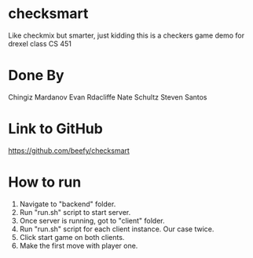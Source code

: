 # checksmart
Like checkmix but smarter, just kidding this is a checkers game demo for drexel class CS 451

# Done By
Chingiz Mardanov
Evan Rdacliffe
Nate Schultz
Steven Santos


# Link to GitHub
https://github.com/beefy/checksmart

# How to run
1. Navigate to "backend" folder.
2. Run "run.sh" script to start server.
3. Once server is running, got to "client" folder.
4. Run "run.sh" script for each client instance. Our case twice.
5. Click start game on both clients.
5. Make the first move with player one.
